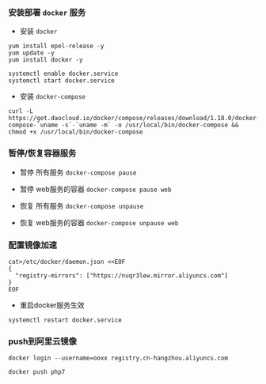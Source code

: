 ### 安装部署 `docker` 服务

- 安装 `docker`
```
yum install epel-release -y
yum update -y
yum install docker -y

systemctl enable docker.service
systemctl start docker.service
```

- 安装 `docker-compose`
```
curl -L https://get.daocloud.io/docker/compose/releases/download/1.18.0/docker-compose-`uname -s`-`uname -m` -o /usr/local/bin/docker-compose && chmod +x /usr/local/bin/docker-compose
```

### 暂停/恢复容器服务
- 暂停 所有服务
```docker-compose pause``` 
- 暂停 web服务的容器
```docker-compose pause web ```

- 恢复 所有服务
```docker-compose unpause```
- 恢复 web服务的容器
```docker-compose unpause web```

### 配置镜像加速
```
cat>/etc/docker/daemon.json <<EOF
{
  "registry-mirrors": ["https://nuqr3lew.mirror.aliyuncs.com"]
}
EOF
```

- 重启docker服务生效
```
systemctl restart docker.service
```

### push到阿里云镜像
```
docker login --username=ooxx registry.cn-hangzhou.aliyuncs.com

docker push php7
```
